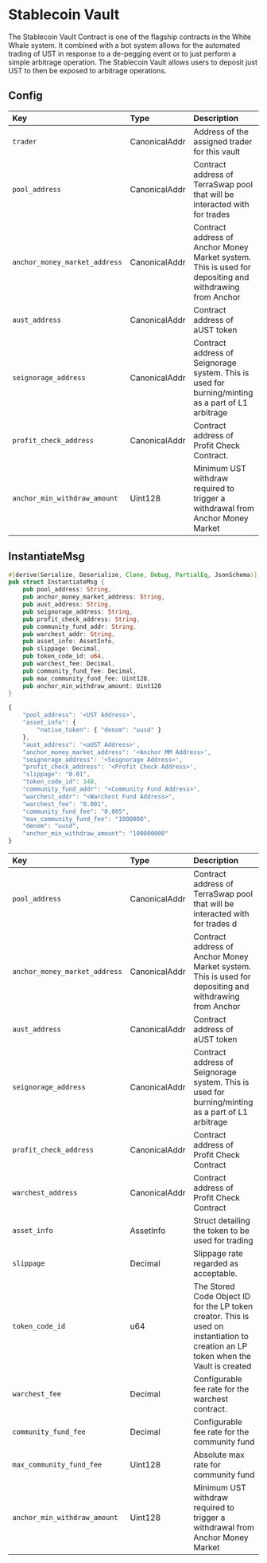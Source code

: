 # Stablecoin Vault

The Stablecoin Vault Contract is one of the flagship contracts in the White Whale system. It combined with a bot system allows for the automated trading of UST in response to a de-pegging event or to just perform a simple arbitrage operation. The Stablecoin Vault allows users to deposit just UST to then be exposed to arbitrage operations.

## Config

| Key | Type | Description |
| :--- | :--- | :--- |
| `trader` | CanonicalAddr | Address of the assigned trader for this vault |
| `pool_address` | CanonicalAddr | Contract address of TerraSwap pool that will be interacted with for trades|
| `anchor_money_market_address` | CanonicalAddr | Contract address of Anchor Money Market system. This is used for depositing and withdrawing from Anchor |
| `aust_address` | CanonicalAddr | Contract address of aUST token |
| `seignorage_address` | CanonicalAddr | Contract address of Seignorage system. This is used for burning/minting as a part of L1 arbitrage |
| `profit_check_address` | CanonicalAddr | Contract address of Profit Check Contract. |
| `anchor_min_withdraw_amount` | Uint128 | Minimum UST withdraw required to trigger a withdrawal from Anchor Money Market |

## InstantiateMsg

```rust
#[derive(Serialize, Deserialize, Clone, Debug, PartialEq, JsonSchema)]
pub struct InstantiateMsg {
    pub pool_address: String,
    pub anchor_money_market_address: String,
    pub aust_address: String,
    pub seignorage_address: String,
    pub profit_check_address: String,
    pub community_fund_addr: String,
    pub warchest_addr: String,
    pub asset_info: AssetInfo,
    pub slippage: Decimal,
    pub token_code_id: u64,
    pub warchest_fee: Decimal,
    pub community_fund_fee: Decimal,
    pub max_community_fund_fee: Uint128,
    pub anchor_min_withdraw_amount: Uint128
}
```

```javascript
{
    "pool_address": '<UST Address>',
    "asset_info": {
        "native_token": { "denom": "uusd" }
    },
    "aust_address": '<aUST Address>',
    "anchor_money_market_address": '<Anchor MM Address>',
    "seignorage_address": '<Seignorage Address>',
    "profit_check_address": '<Profit Check Address>',
    "slippage": "0.01",
    "token_code_id": 148,
    "community_fund_addr": "<Community Fund Address>",
    "warchest_addr": "<Warchest Fund Address>",
    "warchest_fee": "0.001",
    "community_fund_fee": "0.005",
    "max_community_fund_fee": "1000000",
    "denom": "uusd",
    "anchor_min_withdraw_amount": "100000000"
}
```

| Key | Type | Description |
| :--- | :--- | :--- |
| `pool_address` | CanonicalAddr | Contract address of TerraSwap pool that will be interacted with for trades  d|
| `anchor_money_market_address` | CanonicalAddr | Contract address of Anchor Money Market system. This is used for depositing and withdrawing from Anchor |
| `aust_address` | CanonicalAddr | Contract address of aUST token |
| `seignorage_address` | CanonicalAddr | Contract address of Seignorage system. This is used for burning/minting as a part of L1 arbitrage |
| `profit_check_address` | CanonicalAddr | Contract address of Profit Check Contract |
| `warchest_address` | CanonicalAddr | Contract address of Profit Check Contract |
| `asset_info` | AssetInfo | Struct detailing the token to be used for trading |
| `slippage` | Decimal | Slippage rate regarded as acceptable. |
| `token_code_id` | u64 | The Stored Code Object ID for the LP token creator. This is used on instantiation to creation an LP token when the Vault is created |
| `warchest_fee` | Decimal | Configurable fee rate for the warchest contract. |
| `community_fund_fee` | Decimal | Configurable fee rate for the community fund |
| `max_community_fund_fee` | Uint128 | Absolute max rate for community fund |
| `anchor_min_withdraw_amount` | Uint128 | Minimum UST withdraw required to trigger a withdrawal from Anchor Money Market |

